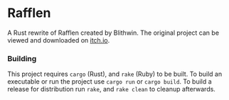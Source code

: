 # Rafflen
A Rust rewrite of Rafflen created by Blithwin. The original project can be viewed and downloaded on [itch.io](https://blithwin.itch.io/rafflen).

### Building
This project requires `cargo` (Rust), and `rake` (Ruby) to be built. To build an executable or run the project use `cargo run` or `cargo build`. To build a release for distribution run `rake`, and `rake clean` to cleanup afterwards.